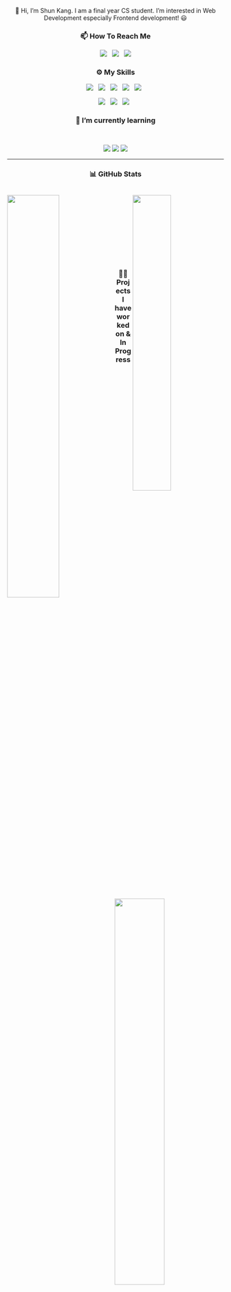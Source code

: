 <p align="center">
👋 Hi, I’m Shun Kang. I am a final year CS student. I’m interested in Web Development especially Frontend development! 😃 
</p>



<h3 align="center">📫 How To Reach Me</h3>
<p align="center">
<a href="mailto:shunkang_129@live.com"> <img src="https://img.shields.io/static/v1?style=for-the-badge&message=Mail&color=005FF9&logo=Mail&logoColor=FFFFFF&label=" ></a> &nbsp;
 <a href="https://www.linkedin.com/in/shun-kang-kong-738b30205/"><img src="https://img.shields.io/badge/LinkedIn-%230077B5.svg?&style=for-the-badge&logo=linkedin&logoColor=white" ></a> &nbsp;  
 <a  href="https://stackoverflow.com/users/15611041/kang129"><img src="https://img.shields.io/badge/Stack Overflow-%2312100E.svg?&style=for-the-badge&logo=stackoverflow"></a>
</p>


<h3 align="center">⚙️ My Skills</h3>
<p align="center">
<img src="https://img.shields.io/badge/html5%20-%23E34F26.svg?&style=for-the-badge&logo=html5&logoColor=white" >   &nbsp;
<img src="https://img.shields.io/badge/css3%20-%231572B6.svg?&style=for-the-badge&logo=css3&logoColor=white" > &nbsp;
 <img src="https://img.shields.io/badge/Bootstrap-563D7C?style=for-the-badge&logo=bootstrap&logoColor=white"> &nbsp;
<img src="https://img.shields.io/badge/javascript%20-%23323330.svg?&style=for-the-badge&logo=javascript&logoColor=%23F7DF1E" > &nbsp;
<img src="https://img.shields.io/badge/-MySQL%20-grey?style=for-the-badge&logo=mysql&logoColor=white"> &nbsp;
</p>
<p align="center">
 <img src="https://img.shields.io/static/v1?style=for-the-badge&message=PHP&color=777BB4&logo=PHP&logoColor=FFFFFF&label="> &nbsp;
<img src="https://img.shields.io/badge/C-00599C?style=for-the-badge&logo=c&logoColor=white"> &nbsp;
<img src="https://img.shields.io/badge/C%2B%2B-00599C?style=for-the-badge&logo=c%2B%2B&logoColor=white"> &nbsp;

</p>


<h3 align="center">🌱 I’m currently learning</h3> <br>
<p align="center">
<img src="https://img.shields.io/badge/-Vue%20-%2320232a?style=for-the-badge&logo=vue.js">
<img src="https://img.shields.io/badge/Java-ED8B00?style=for-the-badge&logo=java&logoColor=black">
<img src="https://img.shields.io/badge/-Threejs%20-grey?style=for-the-badge&logo=three.js">

</p>

<hr>
<h3 align="center">📊 GitHub Stats</h3> <br>

 <img align=left src="https://github-readme-stats.vercel.app/api?username=shunkang129&theme=nightowl&show_icons=true" width=49% />
 <img align=right src="https://github-readme-stats.vercel.app/api/top-langs/?username=shunkang129&theme=nightowl&layout=compact" width=42% />



<br><br><br><br><br><br><br><br>

<h3 align="center">👩‍💻 Projects I have worked on & In Progress</h3> <br>

 <a href="https://github.com/shunkang129/FMS">
   <img align=left src="https://github-readme-stats.vercel.app/api/pin/?username=shunkang129&repo=FMS&title_color=ffffff&text_color=c9cacc&icon_color=2bbc8a&bg_color=1d1f21" width=48% />
 </a>

 <a href="https://github.com/shunkang129/portfolio">
   <img align=right src="https://github-readme-stats.vercel.app/api/pin/?username=shunkang129&repo=portfolio&title_color=ffffff&text_color=c9cacc&icon_color=2bbc8a&bg_color=1d1f21" width=42% />
 </a>
 

<!---
shunkang129/shunkang129 is a ✨ special ✨ repository because its `README.md` (this file) appears on your GitHub profile.
You can click the Preview link to take a look at your changes.
--->
